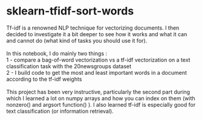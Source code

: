 # sklearn-tfidf-sort-words

Tf-idf is a renowned NLP technique for vectorizing documents. I then decided to investigate it a bit deeper to see how it works and what it can and cannot do (what kind of tasks you should use it for).  
&nbsp;  
In this notebook, I do mainly two things :  
1 - compare a bag-of-word vectorization vs a tf-idf vectorization on a text classification task with the 20newsgroups dataset  
2 - I build code to get the most and least important words in a document according to the tf-idf weights  
&nbsp;  
This project has been very instructive, particularly the second part during which I learned a lot on numpy arrays and how you can index on them (with nonzero() and argsort function() ). I also learned tf-idf is especially good for text classification (or information retrieval).  
